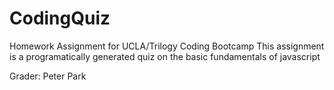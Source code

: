 # CodingQuiz

Homework Assignment for UCLA/Trilogy Coding Bootcamp
This assignment is a programatically generated quiz on the basic fundamentals of javascript

Grader: Peter Park
